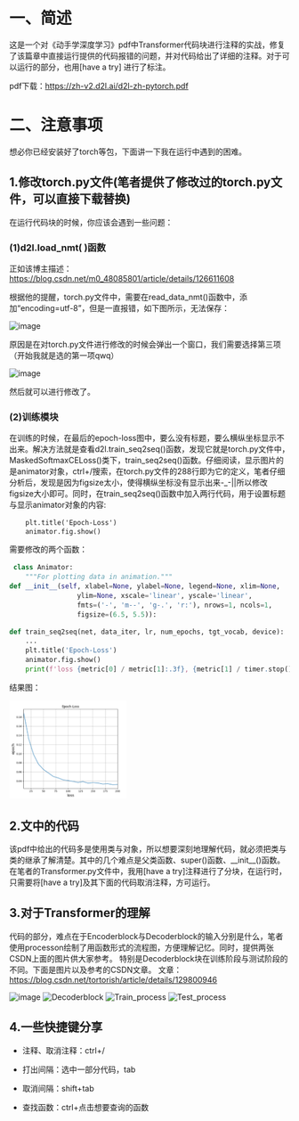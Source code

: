 # 一、简述
这是一个对《动手学深度学习》pdf中Transformer代码块进行注释的实战，修复了该篇章中直接运行提供的代码报错的问题，并对代码给出了详细的注释。对于可以运行的部分，也用[have a try] 进行了标注。

pdf下载：https://zh-v2.d2l.ai/d2l-zh-pytorch.pdf

# 二、注意事项

想必你已经安装好了torch等包，下面讲一下我在运行中遇到的困难。

## 1.修改torch.py文件(笔者提供了修改过的torch.py文件，可以直接下载替换)

在运行代码块的时候，你应该会遇到一些问题：

### (1)d2l.load_nmt( )函数

正如该博主描述：https://blog.csdn.net/m0_48085801/article/details/126611608

根据他的提醒，torch.py文件中，需要在read_data_nmt()函数中，添加“encoding=utf-8”，但是一直报错，如下图所示，无法保存：

![image](https://github.com/jfbbcom/Transformer_Limu/assets/106417483/75af5945-2752-4c86-9b54-8a58b2da2c92.png#pic_center)

原因是在对torch.py文件进行修改的时候会弹出一个窗口，我们需要选择第三项（开始我就是选的第一项qwq）

![image](https://github.com/jfbbcom/Transformer_Limu/assets/106417483/72ad35a5-8322-4f7b-a46d-dcd073c571cb)

然后就可以进行修改了。

### (2)训练模块

在训练的时候，在最后的epoch-loss图中，要么没有标题，要么横纵坐标显示不出来。解决方法就是查看d2l.train_seq2seq()函数，发现它就是torch.py文件中，MaskedSoftmaxCELoss()类下，train_seq2seq()函数。仔细阅读，显示图片的是animator对象，ctrl+/搜索，在torch.py文件的288行即为它的定义，笔者仔细分析后，发现是因为figsize太小，使得横纵坐标没有显示出来-_-||所以修改figsize大小即可。同时，在train_seq2seq()函数中加入两行代码，用于设置标题与显示animator对象的内容:
```
    plt.title('Epoch-Loss')
    animator.fig.show()
```
需要修改的两个函数：
```python
 class Animator:
    """For plotting data in animation."""
def __init__(self, xlabel=None, ylabel=None, legend=None, xlim=None,
                 ylim=None, xscale='linear', yscale='linear',
                 fmts=('-', 'm--', 'g-.', 'r:'), nrows=1, ncols=1,
                 figsize=(6.5, 5.5)):
```
```python                 
def train_seq2seq(net, data_iter, lr, num_epochs, tgt_vocab, device):
    ...
    plt.title('Epoch-Loss')
    animator.fig.show()
    print(f'loss {metric[0] / metric[1]:.3f}, {metric[1] / timer.stop():.1f} 'f'tokens/sec on {str(device)}')
  ```
结果图：

<img src="https://github.com/jfbbcom/Transformer_Limu/blob/main/Epoch-loss.png" width="210px">


## 2.文中的代码

该pdf中给出的代码多是使用类与对象，所以想要深刻地理解代码，就必须把类与类的继承了解清楚。其中的几个难点是父类函数、super()函数、\_\_init\_\_()函数。
在笔者的Transformer.py文件中，我用[have a try]注释进行了分块，在运行时，只需要将[have a try]及其下面的代码取消注释，方可运行。

## 3.对于Transformer的理解
代码的部分，难点在于Encoderblock与Decoderblock的输入分别是什么，笔者使用processon绘制了用函数形式的流程图，方便理解记忆。同时，提供两张CSDN上面的图片供大家参考。
特别是Decoderblock块在训练阶段与测试阶段的不同。下面是图片以及参考的CSDN文章。
文章：https://blog.csdn.net/tortorish/article/details/129800946

![image](https://github.com/jfbbcom/Transformer_Limu/assets/106417483/0ce1ee79-a505-49e0-adb3-5e0048199f4d)
![Decoderblock](https://github.com/jfbbcom/Transformer_Limu/assets/106417483/2ac637ef-aadb-4709-8fa4-90e1a1ab4bd2)
![Train_process](https://github.com/jfbbcom/Transformer_Limu/assets/106417483/ee396240-8621-465b-866b-f16f1805416e)
![Test_process](https://github.com/jfbbcom/Transformer_Limu/assets/106417483/680e9e31-a7d1-497a-bb46-71a61356f21c)


## 4.一些快捷键分享

- 注释、取消注释：ctrl+/

- 打出间隔：选中一部分代码，tab

- 取消间隔：shift+tab

- 查找函数：ctrl+点击想要查询的函数
